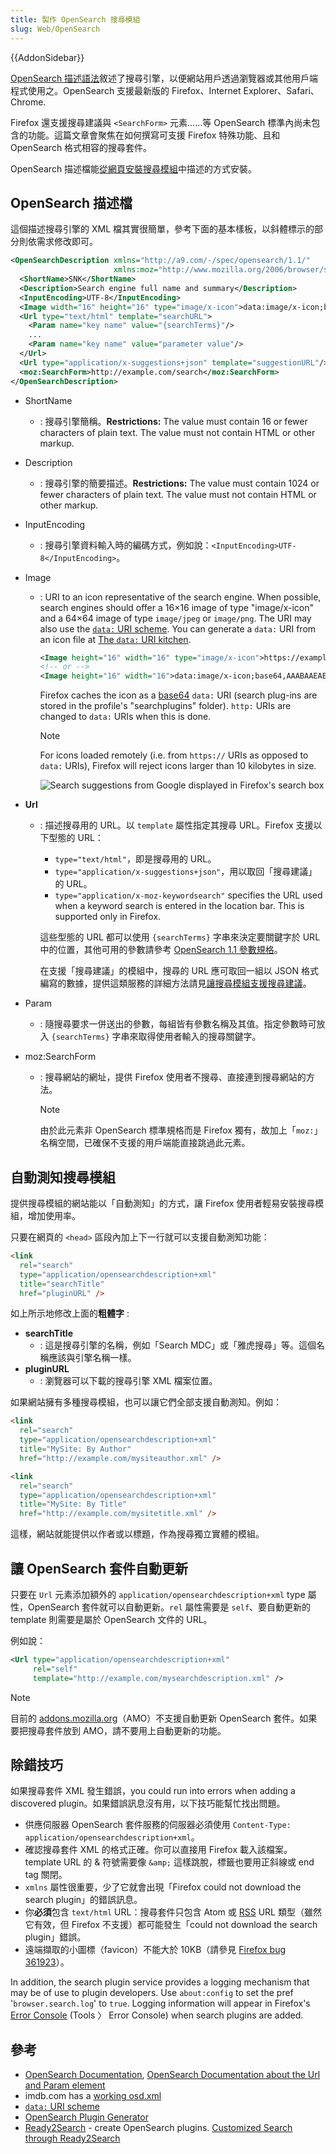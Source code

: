 ```yaml
---
title: 製作 OpenSearch 搜尋模組
slug: Web/OpenSearch
---
```


{{AddonSidebar}}

[OpenSearch 描述語法](https://www.opensearch.org/Specifications/OpenSearch/1.1#OpenSearch_description_document)敘述了搜尋引擎，以便網站用戶透過瀏覽器或其他用戶端程式使用之。OpenSearch 支援最新版的 Firefox、Internet Explorer、Safari、Chrome.

Firefox 還支援搜尋建議與 `<SearchForm>` 元素……等 OpenSearch 標準內尚未包含的功能。這篇文章會聚焦在如何撰寫可支援 Firefox 特殊功能、且和 OpenSearch 格式相容的搜尋套件。

OpenSearch 描述檔能[從網頁安裝搜尋模組](#自動測知搜尋模組)中描述的方式安裝。

## OpenSearch 描述檔

這個描述搜尋引擎的 XML 檔其實很簡單，參考下面的基本樣板，以斜體標示的部分則依需求修改即可。

```xml
<OpenSearchDescription xmlns="http://a9.com/-/spec/opensearch/1.1/"
                       xmlns:moz="http://www.mozilla.org/2006/browser/search/">
  <ShortName>SNK</ShortName>
  <Description>Search engine full name and summary</Description>
  <InputEncoding>UTF-8</InputEncoding>
  <Image width="16" height="16" type="image/x-icon">data:image/x-icon;base64,AAABAAEAEBAAA ...</Image>
  <Url type="text/html" template="searchURL">
    <Param name="key name" value="{searchTerms}"/>
    ...
    <Param name="key name" value="parameter value"/>
  </Url>
  <Url type="application/x-suggestions+json" template="suggestionURL"/>
  <moz:SearchForm>http://example.com/search</moz:SearchForm>
</OpenSearchDescription>
```

- ShortName
  - : 搜尋引擎簡稱。**Restrictions:** The value must contain 16 or fewer characters of plain text. The value must not contain HTML or other markup.
- Description
  - : 搜尋引擎的簡要描述。**Restrictions:** The value must contain 1024 or fewer characters of plain text. The value must not contain HTML or other markup.
- InputEncoding
  - : 搜尋引擎資料輸入時的編碼方式，例如說：`<InputEncoding>UTF-8</InputEncoding>`。
- Image

  - : URI to an icon representative of the search engine. When possible, search engines should offer a 16×16 image of type "image/x-icon" and a 64×64 image of type `image/jpeg` or `image/png`. The URI may also use the [`data:` URI scheme](/zh-TW/docs/Web/HTTP/data_URIs). You can generate a `data:` URI from an icon file at [The `data:` URI kitchen](https://software.hixie.ch/utilities/cgi/data/data).

    ```xml
    <Image height="16" width="16" type="image/x-icon">https://example.com/favicon.ico</Image>
    <!-- or -->
    <Image height="16" width="16">data:image/x-icon;base64,AAABAAEAEBAAA ... DAAA=</Image>
    ```

    Firefox caches the icon as a [base64](https://en.wikipedia.org/wiki/Base64) `data:` URI (search plug-ins are stored in the profile's "searchplugins" folder). `http:` URIs are changed to `data:` URIs when this is done.

    > [!NOTE]
    > For icons loaded remotely (i.e. from `https://` URIs as opposed to `data:` URIs), Firefox will reject icons larger than 10 kilobytes in size.

    ![Search suggestions from Google displayed in Firefox's search box](searchsuggestionsample.png)

- **Url**

  - : 描述搜尋用的 URL。以 `template` 屬性指定其搜尋 URL。Firefox 支援以下型態的 URL：

    - `type="text/html"`，即是搜尋用的 URL。
    - `type="application/x-suggestions+json"`，用以取回「搜尋建議」的 URL。
    - `type="application/x-moz-keywordsearch"` specifies the URL used when a keyword search is entered in the location bar. This is supported only in Firefox.

    這些型態的 URL 都可以使用 `{searchTerms}` 字串來決定要關鍵字於 URL 中的位置，其他可用的參數請參考 [OpenSearch 1.1 參數規格](https://github.com/dewitt/opensearch/blob/master/opensearch-1-1-draft-6.md#opensearch-11-parameters)。

    在支援「搜尋建議」的模組中，搜尋的 URL 應可取回一組以 JSON 格式編寫的數據，提供這類服務的詳細方法請見[讓搜尋模組支援搜尋建議](/zh-tw/%e8%ae%93%e6%90%9c%e5%b0%8b%e6%a8%a1%e7%b5%84%e6%94%af%e6%8f%b4%e6%90%9c%e5%b0%8b%e5%bb%ba%e8%ad%b0)。

- Param
  - : 隨搜尋要求一併送出的參數，每組皆有參數名稱及其值。指定參數時可放入 `{searchTerms}` 字串來取得使用者輸入的搜尋關鍵字。
- moz:SearchForm

  - : 搜尋網站的網址，提供 Firefox 使用者不搜尋、直接連到搜尋網站的方法。

    > [!NOTE]
    > 由於此元素非 OpenSearch 標準規格而是 Firefox 獨有，故加上「`moz:`」名稱空間，已確保不支援的用戶端能直接跳過此元素。

## 自動測知搜尋模組

提供搜尋模組的網站能以「自動測知」的方式，讓 Firefox 使用者輕易安裝搜尋模組，增加使用率。

只要在網頁的 `<head>` 區段內加上下一行就可以支援自動測知功能：

```html
<link
  rel="search"
  type="application/opensearchdescription+xml"
  title="searchTitle"
  href="pluginURL" />
```

如上所示地修改上面的**粗體字** :

- **searchTitle**
  - : 這是搜尋引擎的名稱，例如「Search MDC」或「雅虎搜尋」等。這個名稱應該與引擎名稱一樣。
- **pluginURL**
  - : 瀏覽器可以下載的搜尋引擎 XML 檔案位置。

如果網站擁有多種搜尋模組，也可以讓它們全部支援自動測知。例如：

```html
<link
  rel="search"
  type="application/opensearchdescription+xml"
  title="MySite: By Author"
  href="http://example.com/mysiteauthor.xml" />

<link
  rel="search"
  type="application/opensearchdescription+xml"
  title="MySite: By Title"
  href="http://example.com/mysitetitle.xml" />
```

這樣，網站就能提供以作者或以標題，作為搜尋獨立實體的模組。

## 讓 OpenSearch 套件自動更新

只要在 `Url` 元素添加額外的
`application/opensearchdescription+xml` type 屬性，OpenSearch 套件就可以自動更新。`rel` 屬性需要是 `self`、要自動更新的 template 則需要是屬於 OpenSearch 文件的 URL。

例如說：

```xml
<Url type="application/opensearchdescription+xml"
     rel="self"
     template="http://example.com/mysearchdescription.xml" />
```

> [!NOTE]
> 目前的 [addons.mozilla.org](https://addons.mozilla.org/en-US/firefox/)（AMO）不支援自動更新 OpenSearch 套件。如果要把搜尋套件放到 AMO，請不要用上自動更新的功能。

## 除錯技巧

如果搜尋套件 XML 發生錯誤，you could run into errors when adding a discovered plugin。如果錯誤訊息沒有用，以下技巧能幫忙找出問題。

- 供應伺服器 OpenSearch 套件服務的伺服器必須使用 `Content-Type: application/opensearchdescription+xml`。
- 確認搜尋套件 XML 的格式正確。你可以直接用 Firefox 載入該檔案。template URL 的 & 符號需要像 `&amp;` 這樣跳脫，標籤也要用正斜線或 end tag 關閉。
- `xmlns` 屬性很重要，少了它就會出現「Firefox could not download the search plugin」的錯誤訊息。
- 你**必須**包含 `text/html` URL：搜尋套件只包含 Atom 或 [RSS](/zh-TW/RSS) URL 類型（雖然它有效，但 Firefox 不支援）都可能發生「could not download the search plugin」錯誤。
- 遠端擷取的小圖標（favicon）不能大於 10KB（請參見 [Firefox bug 361923](https://bugzil.la/361923)）。

In addition, the search plugin service provides a logging mechanism that may be of use to plugin developers. Use `about:config` to set the pref '`browser.search.log`' to `true`. Logging information will appear in Firefox's [Error Console](/zh-TW/Error_Console) (Tools 〉 Error Console) when search plugins are added.

## 參考

- [OpenSearch Documentation](https://opensearch.org/), [OpenSearch Documentation about the Url and Param element](https://www.opensearch.org/Specifications/OpenSearch/Extensions/Parameter/1.0)
- imdb.com has a [working osd.xml](http://i.media-imdb.com/images/SFccbe1e4d909ef8b8077201c3c5aac349/imdbsearch.xml)
- [`data:` URI scheme](https://en.wikipedia.org/wiki/Data:_URI_scheme)
- [OpenSearch Plugin Generator](https://7is7.com/software/firefox/opensearch.html)
- [Ready2Search](https://ready.to/search/en/) - create OpenSearch plugins. [Customized Search through Ready2Search](https://ready.to/search/make/en_make_plugin.htm)
